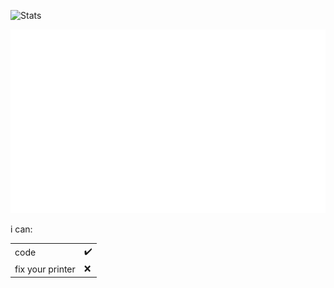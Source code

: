 ![Stats](https://raw.githubusercontent.com/username/github-stats/master/generated/languages.svg#gh-dark-mode-only)

![Overview](https://raw.githubusercontent.com/pyxelcodes/githubstats/master/generated/overview.svg#gh-dark-mode-only)

i can:

|                  |     |
| ---------------- | --- |
| code             | ✔️   |
| fix your printer | ❌   |
